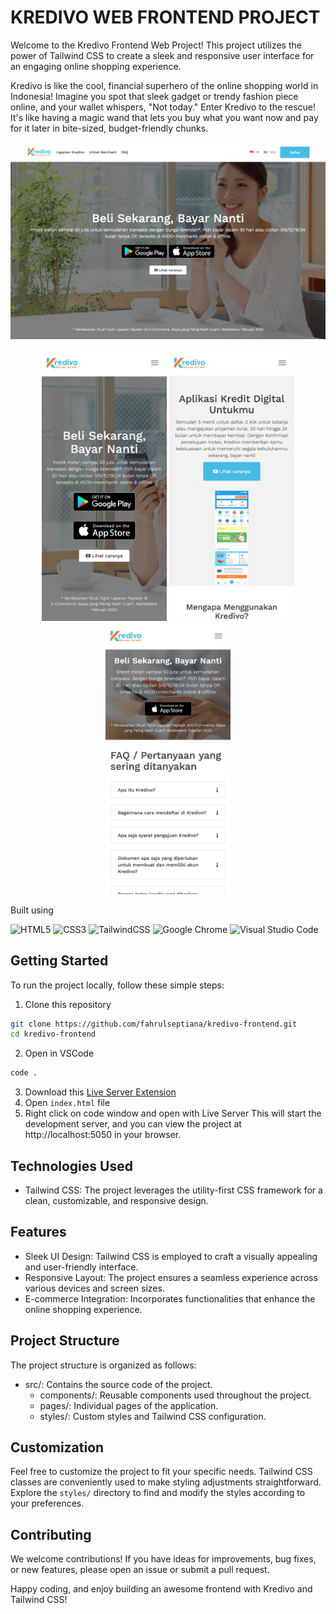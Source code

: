 # KREDIVO WEB FRONTEND PROJECT

Welcome to the Kredivo Frontend Web Project! This project utilizes the power of Tailwind CSS to create a sleek and responsive user interface for an engaging online shopping experience.

Kredivo is like the cool, financial superhero of the online shopping world in Indonesia! Imagine you spot that sleek gadget or trendy fashion piece online, and your wallet whispers, "Not today." Enter Kredivo to the rescue! It's like having a magic wand that lets you buy what you want now and pay for it later in bite-sized, budget-friendly chunks.

<img src="/screenshot-1.png" alt="web-desktop" />
<p float="left" align="center">
<img src="/screenshot-2.png" alt="web-mobile-1" width="200px" />
<img src="/screenshot-3.png" alt="web-mobile-2" width="200px" />
<img src="/screenshot-4.png" alt="web-mobile-3" width="200px" />
</p>

Built using

![HTML5](https://img.shields.io/badge/html5-%23E34F26.svg?style=for-the-badge&logo=html5&logoColor=white)
![CSS3](https://img.shields.io/badge/css3-%231572B6.svg?style=for-the-badge&logo=css3&logoColor=white)
![TailwindCSS](https://img.shields.io/badge/tailwindcss-%2338B2AC.svg?style=for-the-badge&logo=tailwind-css&logoColor=white)
![Google Chrome](https://img.shields.io/badge/Google%20Chrome-4285F4?style=for-the-badge&logo=GoogleChrome&logoColor=white)
![Visual Studio Code](https://img.shields.io/badge/Visual%20Studio%20Code-0078d7.svg?style=for-the-badge&logo=visual-studio-code&logoColor=white)

## Getting Started

To run the project locally, follow these simple steps:

1. Clone this repository
```sh
git clone https://github.com/fahrulseptiana/kredivo-frontend.git
cd kredivo-frontend
```
2. Open in VSCode
```sh
code .
```
3. Download this <a href="https://marketplace.visualstudio.com/items?itemName=ritwickdey.LiveServer">Live Server Extension</a>
4. Open `index.html` file
5. Right click on code window and open with Live Server
This will start the development server, and you can view the project at http://localhost:5050 in your browser.

## Technologies Used

- Tailwind CSS: The project leverages the utility-first CSS framework for a clean, customizable, and responsive design.

## Features

- Sleek UI Design: Tailwind CSS is employed to craft a visually appealing and user-friendly interface.
- Responsive Layout: The project ensures a seamless experience across various devices and screen sizes.
- E-commerce Integration: Incorporates functionalities that enhance the online shopping experience.

## Project Structure

The project structure is organized as follows:

- src/: Contains the source code of the project.
  - components/: Reusable components used throughout the project.
  - pages/: Individual pages of the application.
  - styles/: Custom styles and Tailwind CSS configuration.
 
## Customization

Feel free to customize the project to fit your specific needs. Tailwind CSS classes are conveniently used to make styling adjustments straightforward. Explore the `styles/` directory to find and modify the styles according to your preferences.

## Contributing

We welcome contributions! If you have ideas for improvements, bug fixes, or new features, please open an issue or submit a pull request.

Happy coding, and enjoy building an awesome frontend with Kredivo and Tailwind CSS!


